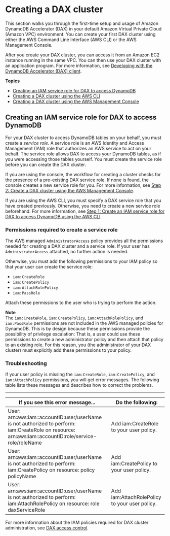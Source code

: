 # Creating a DAX cluster<a name="DAX.create-cluster"></a>

This section walks you through the first\-time setup and usage of Amazon DynamoDB Accelerator \(DAX\) in your default Amazon Virtual Private Cloud \(Amazon VPC\) environment\. You can create your first DAX cluster using either the AWS Command Line Interface \(AWS CLI\) or the AWS Management Console\.

After you create your DAX cluster, you can access it from an Amazon EC2 instance running in the same VPC\. You can then use your DAX cluster with an application program\. For more information, see [Developing with the DynamoDB Accelerator \(DAX\) client](DAX.client.md)\.

**Topics**
+ [Creating an IAM service role for DAX to access DynamoDB](#DAX.create-cluster.iam-permissions)
+ [Creating a DAX cluster using the AWS CLI](DAX.create-cluster.cli.md)
+ [Creating a DAX cluster using the AWS Management Console](DAX.create-cluster.console.md)

## Creating an IAM service role for DAX to access DynamoDB<a name="DAX.create-cluster.iam-permissions"></a>

For your DAX cluster to access DynamoDB tables on your behalf, you must create a *service role*\. A service role is an AWS Identity and Access Management \(IAM\) role that authorizes an AWS service to act on your behalf\. The service role allows DAX to access your DynamoDB tables, as if you were accessing those tables yourself\. You must create the service role before you can create the DAX cluster\.

If you are using the console, the workflow for creating a cluster checks for the presence of a pre\-existing DAX service role\. If none is found, the console creates a new service role for you\. For more information, see [Step 2: Create a DAX cluster using the AWS Management Console](DAX.create-cluster.console.create-cluster.md)\.

If you are using the AWS CLI, you must specify a DAX service role that you have created previously\. Otherwise, you need to create a new service role beforehand\. For more information, see [Step 1: Create an IAM service role for DAX to access DynamoDB using the AWS CLI](DAX.create-cluster.cli.create-service-role.md)\.

### Permissions required to create a service role<a name="DAX.create-cluster.iam-permissions.required"></a>

The AWS managed `AdministratorAccess` policy provides all the permissions needed for creating a DAX cluster and a service role\. If your user has `AdministratorAccess` attached, no further action is needed\.

Otherwise, you must add the following permissions to your IAM policy so that your user can create the service role:
+ `iam:CreateRole`
+ `iam:CreatePolicy`
+ `iam:AttachRolePolicy`
+ `iam:PassRole`

Attach these permissions to the user who is trying to perform the action\.

**Note**  
The `iam:CreateRole`, `iam:CreatePolicy`, `iam:AttachRolePolicy`, and `iam:PassRole` permissions are not included in the AWS managed policies for DynamoDB\. This is by design because these permissions provide the possibility of privilege escalation: That is, a user could use these permissions to create a new administrator policy and then attach that policy to an existing role\. For this reason, you \(the administrator of your DAX cluster\) must explicitly add these permissions to your policy\.

### Troubleshooting<a name="DAX.create-cluster.iam-permissions.troubleshooting"></a>

If your user policy is missing the `iam:CreateRole`, `iam:CreatePolicy`, and `iam:AttachPolicy` permissions, you will get error messages\. The following table lists these messages and describes how to correct the problems\.


****  

| If you see this error message\.\.\. | Do the following: | 
| --- | --- | 
| User: arn:aws:iam::accountID:user/userName is not authorized to perform: iam:CreateRole on resource: arn:aws:iam::accountID:role/service\-role/roleName  | Add iam:CreateRole to your user policy\. | 
| User: arn:aws:iam::accountID:user/userName is not authorized to perform: iam:CreatePolicy on resource: policy policyName |  Add iam:CreatePolicy to your user policy\. | 
| User: arn:aws:iam::accountID:user/userName is not authorized to perform: iam:AttachRolePolicy on resource: role daxServiceRole | Add iam:AttachRolePolicy to your user policy\. | 

For more information about the IAM policies required for DAX cluster administration, see [DAX access control](DAX.access-control.md)\.
